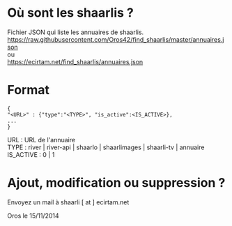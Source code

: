 Où sont les shaarlis ?
=============

Fichier JSON qui liste les annuaires de shaarlis.  
https://raw.githubusercontent.com/Oros42/find_shaarlis/master/annuaires.json  
ou  
https://ecirtam.net/find_shaarlis/annuaires.json  

Format
======
```
{
"<URL>" : {"type":"<TYPE>", "is_active":<IS_ACTIVE>},
...
}
```
URL : URL de l'annuaire  
TYPE : river | river-api | shaarlo | shaarlimages | shaarli-tv | annuaire  
IS_ACTIVE : 0 | 1  
  
Ajout, modification ou suppression ?
====================================

Envoyez un mail à shaarli [ at ] ecirtam.net  
  
  
Oros le 15/11/2014
